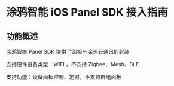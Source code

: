# 涂鸦智能 iOS Panel SDK 接入指南

## 功能概述

涂鸦智能 Panel SDK 提供了面板与涂鸦云通讯的封装

支持硬件设备类型：WIFI ，不支持 Zigbee、Mesh、BLE

支持功能：设备面板控制、定时，不支持群组面板

